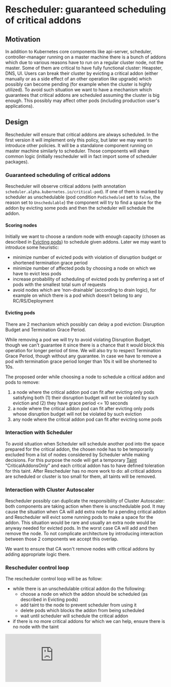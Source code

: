 # Rescheduler: guaranteed scheduling of critical addons

## Motivation

In addition to Kubernetes core components like api-server, scheduler, controller-manager running on a master machine
there is a bunch of addons which due to various reasons have to run on a regular cluster node, not the master.
Some of them are critical to have fully functional cluster: Heapster, DNS, UI. Users can break their cluster
by evicting a critical addon (either manually or as a side effect of an other operation like upgrade)
which possibly can become pending (for example when the cluster is highly utilized).
To avoid such situation we want to have a mechanism which guarantees that
critical addons are scheduled assuming the cluster is big enough.
This possibly may affect other pods (including production user's applications).

## Design

Rescheduler will ensure that critical addons are always scheduled.
In the first version it will implement only this policy, but later we may want to introduce other policies.
It will be a standalone component running on master machine similarly to scheduler.
Those components will share common logic (initially rescheduler will in fact import some of scheduler packages).

### Guaranteed scheduling of critical addons

Rescheduler will observe critical addons
(with annotation `scheduler.alpha.kubernetes.io/critical-pod`).
If one of them is marked by scheduler as unschedulable (pod condition `PodScheduled` set to `false`, the reason set to `Unschedulable`)
the component will try to find a space for the addon by evicting some pods and then the scheduler will schedule the addon.

#### Scoring nodes

Initially we want to choose a random node with enough capacity
(chosen as described in [Evicting pods](rescheduling-for-critical-pods.md#evicting-pods)) to schedule given addons.
Later we may want to introduce some heuristic:
* minimize number of evicted pods with violation of disruption budget or shortened termination grace period
* minimize number of affected pods by choosing a node on which we have to evict less pods
* increase probability of scheduling of evicted pods by preferring a set of pods with the smallest total sum of requests
* avoid nodes which are ‘non-drainable’ (according to drain logic), for example on which there is a pod which doesn't belong to any RC/RS/Deployment

#### Evicting pods

There are 2 mechanism which possibly can delay a pod eviction: Disruption Budget and Termination Grace Period.

While removing a pod we will try to avoid violating Disruption Budget, though we can't guarantee it
since there is a chance that it would block this operation for longer period of time.
We will also try to respect Termination Grace Period, though without any guarantee.
In case we have to remove a pod with termination grace period longer than 10s it will be shortened to 10s.

The proposed order while choosing a node to schedule a critical addon and pods to remove:
1. a node where the critical addon pod can fit after evicting only pods satisfying both
(1) their disruption budget will not be violated by such eviction and (2) they have grace period <= 10 seconds
1. a node where the critical addon pod can fit after evicting only pods whose disruption budget will not be violated by such eviction
1. any node where the critical addon pod can fit after evicting some pods

### Interaction with Scheduler

To avoid situation when Scheduler will schedule another pod into the space prepared for the critical addon,
the chosen node has to be temporarily excluded from a list of nodes considered by Scheduler while making decisions.
For this purpose the node will get a temporary
[Taint](../../docs/design/taint-toleration-dedicated.md) “CriticalAddonsOnly”
and each critical addon has to have defined toleration for this taint.
After Rescheduler has no more work to do: all critical addons are scheduled or cluster is too small for them,
all taints will be removed.

### Interaction with Cluster Autoscaler

Rescheduler possibly can duplicate the responsibility of Cluster Autoscaler:
both components are taking action when there is unschedulable pod.
It may cause the situation when CA will add extra node for a pending critical addon
and Rescheduler will evict some running pods to make a space for the addon.
This situation would be rare and usually an extra node would be anyway needed for evicted pods.
In the worst case CA will add and then remove the node.
To not complicate architecture by introducing interaction between those 2 components we accept this overlap.

We want to ensure that CA won't remove nodes with critical addons by adding appropriate logic there.

### Rescheduler control loop

The rescheduler control loop will be as follow:
* while there is an unschedulable critical addon do the following:
  * choose a node on which the addon should be scheduled (as described in Evicting pods)
  * add taint to the node to prevent scheduler from using it
  * delete pods which blocks the addon from being scheduled
  * wait until scheduler will schedule the critical addon
* if there is no more critical addons for which we can help, ensure there is no node with the taint


<!-- BEGIN MUNGE: GENERATED_ANALYTICS -->
[![Analytics](https://kubernetes-site.appspot.com/UA-36037335-10/GitHub/docs/proposals/rescheduling-for-critical-pods.md?pixel)]()
<!-- END MUNGE: GENERATED_ANALYTICS -->
